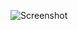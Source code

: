![Screenshot](https://raw.githubusercontent.com/Cryakl/Ultimate-RAT-Collection/refs/heads/main/SmallNetRat/Small-Net%20RAT%20v5.0/Screenshot.png)
